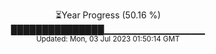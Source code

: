 <p align="center">
⏳Year Progress (50.16 %) <br>
███████████████▁▁▁▁▁▁▁▁▁▁▁▁▁▁▁ <br>
<sub>Updated: Mon, 03 Jul 2023 01:50:14 GMT</sub>
</p>

